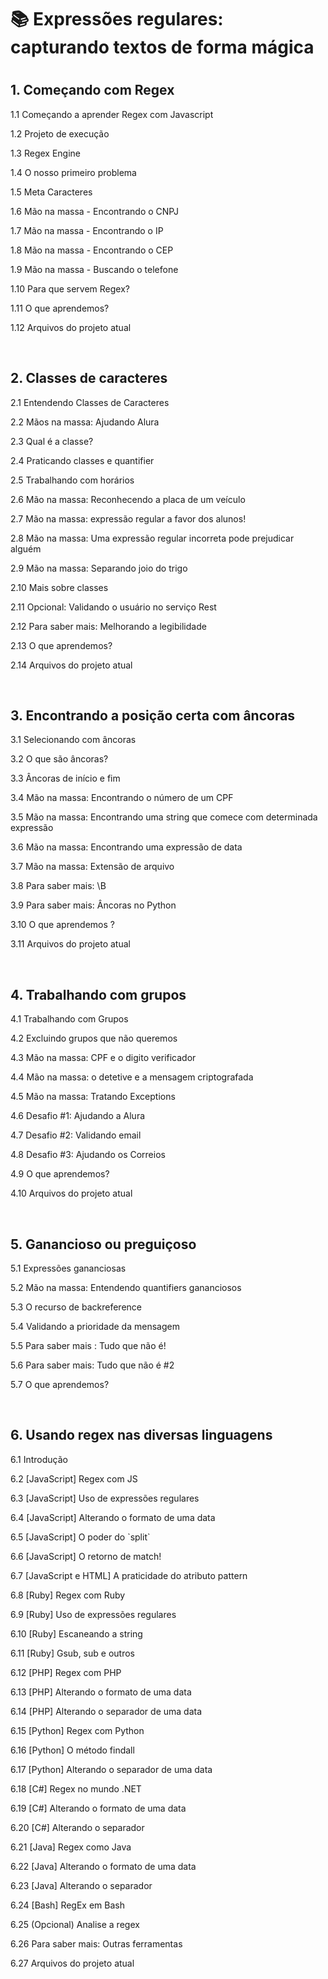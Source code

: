 <h1>📚 Expressões regulares: capturando textos de forma mágica<h1>

<h2>1. Começando com Regex</h2>
<p>1.1 Começando a aprender Regex com Javascript</p>
<p>1.2 Projeto de execução</p>
<p>1.3 Regex Engine</p>
<p>1.4 O nosso primeiro problema</p>
<p>1.5 Meta Caracteres</p>
<p>1.6 Mão na massa - Encontrando o CNPJ</p>
<p>1.7 Mão na massa - Encontrando o IP</p>
<p>1.8 Mão na massa - Encontrando o CEP</p>
<p>1.9 Mão na massa - Buscando o telefone</p>
<p>1.10 Para que servem Regex?</p>
<p>1.11 O que aprendemos?</p>
<p>1.12 Arquivos do projeto atual</p><br>

<h2>2. Classes de caracteres</h2>
<p>2.1 Entendendo Classes de Caracteres</p>
<p>2.2 Mãos na massa: Ajudando Alura</p>
<p>2.3 Qual é a classe?</p>
<p>2.4 Praticando classes e quantifier</p>
<p>2.5 Trabalhando com horários</p>
<p>2.6 Mão na massa: Reconhecendo a placa de um veículo</p>
<p>2.7 Mão na massa: expressão regular a favor dos alunos!</p>
<p>2.8 Mão na massa: Uma expressão regular incorreta pode prejudicar alguém</p>
<p>2.9 Mão na massa: Separando joio do trigo</p>
<p>2.10 Mais sobre classes</p>
<p>2.11 Opcional: Validando o usuário no serviço Rest</p>
<p>2.12 Para saber mais: Melhorando a legibilidade</p>
<p>2.13 O que aprendemos?</p>
<p>2.14 Arquivos do projeto atual</p><br>

<h2>3. Encontrando a posição certa com âncoras</h2>
<p>3.1 Selecionando com âncoras</p>
<p>3.2 O que são âncoras?</p>
<p>3.3 Âncoras de início e fim</p>
<p>3.4 Mão na massa: Encontrando o número de um CPF</p>
<p>3.5 Mão na massa: Encontrando uma string que comece com determinada expressão</p>
<p>3.6 Mão na massa: Encontrando uma expressão de data</p>
<p>3.7 Mão na massa: Extensão de arquivo</p>
<p>3.8 Para saber mais: \B</p>
<p>3.9 Para saber mais: Âncoras no Python</p>
<p>3.10 O que aprendemos ?</p>
<p>3.11 Arquivos do projeto atual</p><br>

<h2>4. Trabalhando com grupos</h2>
<p>4.1 Trabalhando com Grupos</p>
<p>4.2 Excluindo grupos que não queremos</p>
<p>4.3 Mão na massa: CPF e o digito verificador</p>
<p>4.4 Mão na massa: o detetive e a mensagem criptografada</p>
<p>4.5 Mão na massa: Tratando Exceptions</p>
<p>4.6 Desafio #1: Ajudando a Alura</p>
<p>4.7 Desafio #2: Validando email</p>
<p>4.8 Desafio #3: Ajudando os Correios</p>
<p>4.9 O que aprendemos?</p>
<p>4.10 Arquivos do projeto atual</p><br>

<h2>5. Ganancioso ou preguiçoso</h2>
<p>5.1 Expressões gananciosas</p>
<p>5.2 Mão na massa: Entendendo quantifiers gananciosos</p>
<p>5.3 O recurso de backreference</p>
<p>5.4 Validando a prioridade da mensagem</p>
<p>5.5 Para saber mais : Tudo que não é!</p>
<p>5.6 Para saber mais: Tudo que não é #2</p>
<p>5.7 O que aprendemos?</p><br>

<h2>6. Usando regex nas diversas linguagens</h2>
<p>6.1 Introdução</p>
<p>6.2 [JavaScript] Regex com JS</p>
<p>6.3 [JavaScript] Uso de expressões regulares</p>
<p>6.4 [JavaScript] Alterando o formato de uma data</p>
<p>6.5 [JavaScript] O poder do `split`</p>
<p>6.6 [JavaScript] O retorno de match!</p>
<p>6.7 [JavaScript e HTML] A praticidade do atributo pattern</p>
<p>6.8 [Ruby] Regex com Ruby</p>
<p>6.9 [Ruby] Uso de expressões regulares</p>
<p>6.10 [Ruby] Escaneando a string</p>
<p>6.11 [Ruby] Gsub, sub e outros</p>
<p>6.12 [PHP] Regex com PHP</p>
<p>6.13 [PHP] Alterando o formato de uma data</p>
<p>6.14 [PHP] Alterando o separador de uma data</p>
<p>6.15 [Python] Regex com Python</p>
<p>6.16 [Python] O método findall</p>
<p>6.17 [Python] Alterando o separador de uma data</p>
<p>6.18 [C#] Regex no mundo .NET</p>
<p>6.19 [C#] Alterando o formato de uma data</p>
<p>6.20 [C#] Alterando o separador</p>
<p>6.21 [Java] Regex como Java</p>
<p>6.22 [Java] Alterando o formato de uma data</p>
<p>6.23 [Java] Alterando o separador</p>
<p>6.24 [Bash] RegEx em Bash</p>
<p>6.25 (Opcional) Analise a regex</p>
<p>6.26 Para saber mais: Outras ferramentas</p>
<p>6.27 Arquivos do projeto atual</p>
